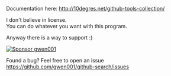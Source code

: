 
Documentation here: http://10degres.net/github-tools-collection/  
  
I don't believe in license.  
You can do whatever you want with this program.  

Anyway there is a way to support :)  

<a href="https://github.com/sponsors/gwen001" title="Sponsor gwen001"><img src="https://raw.githubusercontent.com/gwen001/pentest-tools/master/github-sponsor.jpg" alt="Sponsor gwen001" title="Sponsor gwen001"></a>

Found a bug? Feel free to open an issue https://github.com/gwen001/github-search/issues
